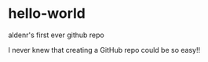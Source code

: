 # hello-world
aldenr's first ever github repo

I never knew that creating a GitHub repo could be so easy!!
